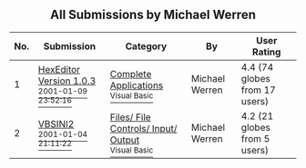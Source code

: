﻿<div align="center">

## All Submissions by Michael Werren

</div>

No.  | Submission | Category | By   | User Rating
---- | ---------- | -------- | ---- | -----------
1 | [HexEditor Version 1\.0\.3<br /><sup>2001-01-09 23:52:16</sup>](https://github.com/Planet-Source-Code/michael-werren-hexeditor-version-1-0-3__1-14286) | [Complete Applications<br /><sup>Visual Basic</sup>](../ByCategory/complete-applications__1-27.md) | Michael Werren | 4.4 (74 globes from 17 users)
2 | [VBSINI2<br /><sup>2001-01-04 21:11:22</sup>](https://github.com/Planet-Source-Code/michael-werren-vbsini2__1-14116) | [Files/ File Controls/ Input/ Output<br /><sup>Visual Basic</sup>](../ByCategory/files-file-controls-input-output__1-3.md) | Michael Werren | 4.2 (21 globes from 5 users)
